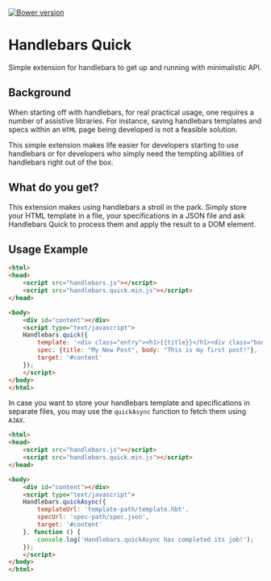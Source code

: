 [![Bower version](https://badge.fury.io/bo/handlebars-quick.svg)](https://github.com/shamasis/handlebars-quick.git)

# Handlebars Quick

Simple extension for handlebars to get up and running with minimalistic API.

## Background

When starting off with handlebars, for real practical usage, one requires a number of assistive libraries. For instance, saving handlebars templates and specs within an `HTML` page being developed is not a feasible solution.

This simple extension makes life easier for developers starting to use handlebars or for developers who simply need the tempting abilities of handlebars right out of the box.

## What do you get?

This extension makes using handlebars a stroll in the park. Simply store your HTML template in a file, your specifications in a JSON file and ask Handlebars Quick to process them and apply the result to a DOM element.

## Usage Example

```html
<html>
<head>
    <script src="handlebars.js"></script>
    <script src="handlebars.quick.min.js"></script>
</head>

<body>
    <div id="content"></div>
    <script type="text/javascript">
    Handlebars.quick({
        template: '<div class="entry"><h1>{{title}}</h1><div class="body">{{body}}</div></div>',
        spec: {title: "My New Post", body: "This is my first post!"},
        target: '#content'
    });
    </script>
</body>
</html>
```

In case you want to store your handlebars template and specifications in separate files, you may use the `quickAsync`
function to fetch them using `AJAX`.

```html
<html>
<head>
    <script src="handlebars.js"></script>
    <script src="handlebars.quick.min.js"></script>
</head>

<body>
    <div id="content"></div>
    <script type="text/javascript">
    Handlebars.quickAsync({
        templateUrl: 'template-path/template.hbt',
        specUrl: 'spec-path/spec.json',
        target: '#content'
    }, function () {
        console.log('Handlebars.quickAsync has completed its job!');
    });
    </script>
</body>
</html>
```
